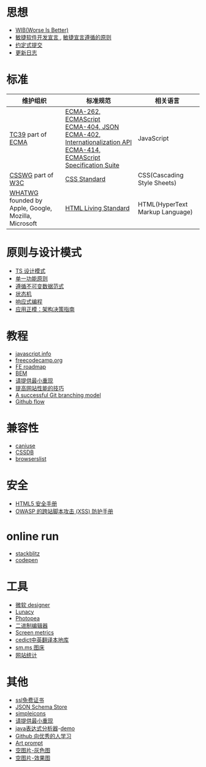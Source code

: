 # 思想
- [WIB(Worse Is Better)](https://dreamsongs.com/WorseIsBetter.html)
- [敏捷软件开发宣言
](http://agilemanifesto.org/iso/zhchs/manifesto.html), [敏捷宣言遵循的原则
](https://agilemanifesto.org/iso/zhchs/principles.html)
- [约定式提交](https://www.conventionalcommits.org/zh-hans/v1.0.0/)
- [更新日志](https://keepachangelog.com/zh-CN/1.0.0/)

# 标准
| 维护组织 | 标准规范 | 相关语言 |
| ------- | ------- | -------- |
| [TC39](https://tc39.es/) part of [ECMA](https://ecma-international.org/) | [ECMA-262, ECMAScript](https://ecma-international.org/publications-and-standards/standards/ecma-262/)<br>[ECMA-404, JSON](https://www.ecma-international.org/publications-and-standards/standards/ecma-404/)<br>[ECMA-402, Internationalization API](https://tc39.es/ecma402/)<br>[ECMA-414, ECMAScript Specification Suite](https://www.ecma-international.org/publications-and-standards/standards/ecma-414/) | JavaScript |
| [CSSWG](https://csswg.org/) part of [W3C](https://www.w3.org/) | [CSS Standard](https://www.w3.org/Style/CSS/) | CSS(Cascading Style Sheets) |
| [WHATWG](https://whatwg.org/) founded by Apple, Google, Mozilla, Microsoft | [HTML Living Standard](https://html.spec.whatwg.org/multipage/) | HTML(HyperText Markup Language) |

# 原则与设计模式
- [TS 设计模式](https://refactoringguru.cn/)
- [单一功能原则](https://zh.wikipedia.org/wiki/单一功能原则)
- [遵循不可变数据范式](https://immerjs.github.io/immer/zh-CN/)
- [状态机](https://stately.ai/docs)
- [响应式编程](https://rxjs.dev/)
- [应用正模：架构决策指南](https://jasonformat.com/application-holotypes/)

# 教程
- [javascript.info](https://zh.javascript.info/)
- [freecodecamp.org](https://www.freecodecamp.org/)
- [FE roadmap](https://roadmap.sh/frontend)
- [BEM](http://getbem.com/naming)
- [请提供最小重现](https://antfu.me/posts/why-reproductions-are-required-zh)
- [提高网站性能的技巧](https://web.dev/explore/fast?hl=zh-cn)
- [A successful Git branching model](https://nvie.com/posts/a-successful-git-branching-model/)
- [Github flow](https://docs.github.com/zh/get-started/using-github/github-flow)

# 兼容性
- [caniuse](https://caniuse.com/)
- [CSSDB](https://cssdb.org/)
- [browserslist](https://browsersl.ist/)

# 安全
- [HTML5 安全手册](https://html5sec.org/)
- [OWASP 的跨站脚本攻击 (XSS) 防护手册](https://cheatsheetseries.owasp.org/cheatsheets/Cross_Site_Scripting_Prevention_Cheat_Sheet.html)

# online run
- [stackblitz](https://stackblitz.com/)
- [codepen](https://codepen.io/)

# 工具
- [微软 designer](https://designer.microsoft.com/)
- [Lunacy](https://icons8.com/lunacy)
- [Photopea](https://www.photopea.com/)
- [二进制编辑器](https://hexed.it/)
- [Screen metrics](https://www.mydevice.io/)
- [cedict中英翻译本地库](https://cc-cedict.org/)
- [sm.ms 图床](https://sm.ms/)
- [网站统计](https://umami.is/)

# 其他
- [ssl免费证书](https://letsencrypt.org/zh-cn/getting-started/)
- [JSON Schema Store](https://www.schemastore.org/json/)
- [simpleicons](https://simpleicons.org/)
- [请提供最小重现](https://antfu.me/posts/why-reproductions-are-required-zh)
- [java表达式分析器](http://www.singularsys.com/jep/doc/javadoc/com/singularsys/jep/Jep.html)-[demo](https://blog.csdn.net/weixin_55891090/article/details/114854067)
- [Github 向优秀的人学习](https://resources.github.com/learn/pathways/)
- [Art prompt](https://www.dallelist.com/)
- [空图片-灰色图](http://via.placeholder.com/350x150)
- [空图片-效果图](https://picsum.photos/350/800?random=41)
